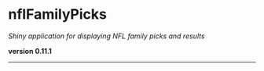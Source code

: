 # nflFamilyPicks

*Shiny application for displaying NFL family picks and results*

**version 0.11.1**

----------
